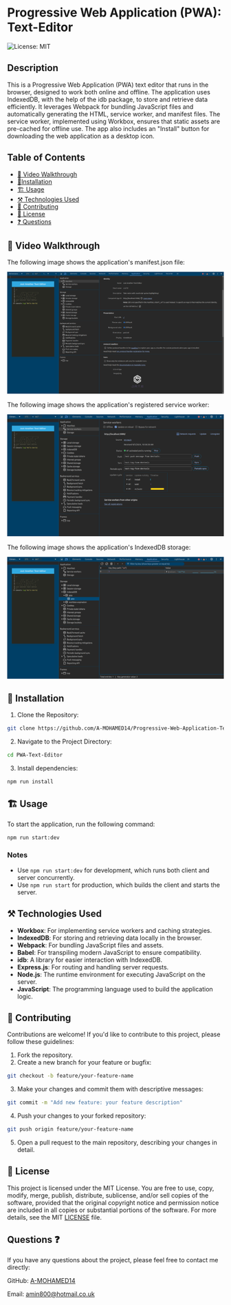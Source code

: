 # Progressive Web Application (PWA): Text-Editor

![License: MIT](https://img.shields.io/badge/License-MIT-yellow.svg)

## Description

This is a Progressive Web Application (PWA) text editor that runs in the browser, designed to work both online and offline. The application uses IndexedDB, with the help of the idb package, to store and retrieve data efficiently. It leverages Webpack for bundling JavaScript files and automatically generating the HTML, service worker, and manifest files. The service worker, implemented using Workbox, ensures that static assets are pre-cached for offline use. The app also includes an "Install" button for downloading the web application as a desktop icon.

## Table of Contents

- [🎥 Video Walkthrough ](#🎥-video-walkthrough)
- [🚀Installation ](#🚀-installation)
- [🏗️ Usage](#🏗️-usage)
- [⚒️ Technologies Used](#⚒️-technologies-used)
- [🤝 Contributing ](#🤝-contributing)
- [📄 License ](#📄-license)
- [❓ Questions ](#❓-questions)

## 🎥 Video Walkthrough

The following image shows the application's manifest.json file:

![manifest.json file](./screenshots/manifest.json-file.png)

The following image shows the application's registered service worker:

![service worker](./screenshots/service-worker.png)

The following image shows the application's IndexedDB storage:

![IndexedDB storage](./screenshots/indexedDB-storage.png)

## 🚀 Installation

1. Clone the Repository:

```sh
git clone https://github.com/A-MOHAMED14/Progressive-Web-Application-Text-Editor.git
```

2. Navigate to the Project Directory:

```sh
cd PWA-Text-Editor
```

3. Install dependencies:

```sh
npm run install
```

## 🏗️ Usage

To start the application, run the following command:

```sh
npm run start:dev
```

### Notes

- Use `npm run start:dev` for development, which runs both client and server concurrently.
- Use `npm run start` for production, which builds the client and starts the server.

## ⚒️ Technologies Used

- **Workbox**: For implementing service workers and caching strategies.
- **IndexedDB**: For storing and retrieving data locally in the browser.
- **Webpack**: For bundling JavaScript files and assets.
- **Babel**: For transpiling modern JavaScript to ensure compatibility.
- **idb**: A library for easier interaction with IndexedDB.
- **Express.js**: For routing and handling server requests.
- **Node.js**: The runtime environment for executing JavaScript on the server.
- **JavaScript**: The programming language used to build the application logic.

## 🤝 Contributing

Contributions are welcome! If you'd like to contribute to this project, please follow these guidelines:

1. Fork the repository.
2. Create a new branch for your feature or bugfix:

```sh
git checkout -b feature/your-feature-name
```

3. Make your changes and commit them with descriptive messages:

```sh
git commit -m "Add new feature: your feature description"
```

4. Push your changes to your forked repository:

```sh
git push origin feature/your-feature-name
```

5. Open a pull request to the main repository, describing your changes in detail.

## 📄 License

This project is licensed under the MIT License. You are free to use, copy, modify, merge, publish, distribute, sublicense, and/or sell copies of the software, provided that the original copyright notice and permission notice are included in all copies or substantial portions of the software. For more details, see the MIT [LICENSE](https://opensource.org/licenses/MIT) file.

## Questions ❓

If you have any questions about the project, please feel free to contact me directly:

GitHub: <a href="https://github.com/A-MOHAMED14">A-MOHAMED14</a>

Email: <a href="mailto:amin800@hotmail.co.uk">amin800@hotmail.co.uk</a>
